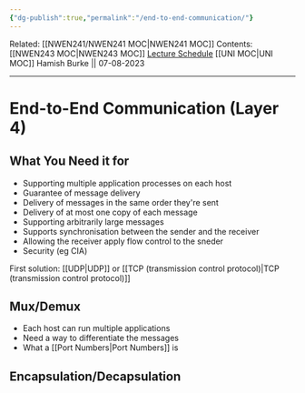 ```yaml
---
{"dg-publish":true,"permalink":"/end-to-end-communication/"}
---
```


Related: [[NWEN241/NWEN241 MOC\|NWEN241 MOC]]
Contents: [[NWEN243 MOC\|NWEN243 MOC]]
[Lecture Schedule](https://ecs.wgtn.ac.nz/Courses/NWEN243_2023T2/LectureSchedule)
[[UNI MOC\|UNI MOC]]
Hamish Burke || 07-08-2023
***

# End-to-End Communication (Layer 4)

## What You Need it for

- Supporting multiple application processes on each host
- Guarantee of message delivery
- Delivery of messages in the same order they're sent
- Delivery of at most one copy of each message
- Supporting arbitrarily large messages
- Supports synchronisation between the sender and the receiver
- Allowing the receiver apply flow control to the sneder
- Security (eg CIA)

First solution: [[UDP\|UDP]]
or [[TCP (transmission control protocol)\|TCP (transmission control protocol)]]


## Mux/Demux

- Each host can run multiple applications
- Need a way to differentiate the messages
- What a [[Port Numbers\|Port Numbers]] is

## Encapsulation/Decapsulation

